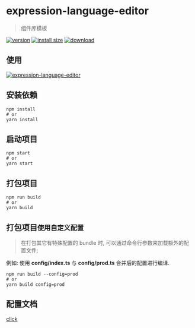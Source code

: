 # expression-language-editor

> 组件库模板

[![version][version-tag]][npm-url]
[![install size][size-tag]][size-url]
[![download][download-tag]][npm-url]

## 使用

[![expression-language-editor][install-tag]][npm-url]

[npm-url]: https://npmjs.org/package/expression-language-editor
[install-tag]: https://nodei.co/npm/expression-language-editor.png
[version-tag]: https://img.shields.io/npm/v/expression-language-editor/latest.svg?logo=npm
[size-tag]: https://packagephobia.com/badge?p=expression-language-editor@latest
[size-url]: https://packagephobia.com/result?p=expression-language-editor@latest
[download-tag]: https://img.shields.io/npm/dm/expression-language-editor.svg?logo=docusign

## 安装依赖

```shell
npm install
# or
yarn install
```

## 启动项目

```shell
npm start
# or
yarn start
```

## 打包项目

```shell
npm run build
# or
yarn build
```

## 打包项目`使用自定义配置`

> 在打包其它有特殊配置的 bundle 时, 可以通过命令行参数来加载额外的配置文件;

例如: 使用 **config/index.ts** 与 **config/prod.ts** 合并后的配置进行编译.

```shell
npm run build --config=prod
# or
yarn build config=prod
```

## 配置文档

[click](https://monako97.github.io/neko-ui/@moneko/config)
